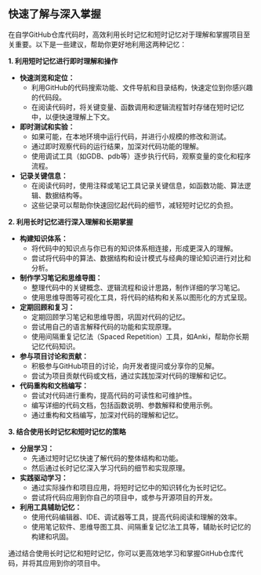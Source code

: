 ## 快速了解与深入掌握
在自学GitHub仓库代码时，高效利用长时记忆和短时记忆对于理解和掌握项目至关重要。以下是一些建议，帮助你更好地利用这两种记忆：

**1. 利用短时记忆进行即时理解和操作**

- **快速浏览和定位：**
    - 利用GitHub的代码搜索功能、文件导航和目录结构，快速定位到你感兴趣的代码段。
    - 在阅读代码时，将关键变量、函数调用和逻辑流程暂时存储在短时记忆中，以便快速理解上下文。
- **即时测试和实验：**
    - 如果可能，在本地环境中运行代码，并进行小规模的修改和测试。
    - 通过即时观察代码的运行结果，加深对代码功能的理解。
    - 使用调试工具（如GDB、pdb等）逐步执行代码，观察变量的变化和程序流程。
- **记录关键信息：**
    - 在阅读代码时，使用注释或笔记工具记录关键信息，如函数功能、算法逻辑、数据结构等。
    - 这些记录可以帮助你快速回忆起代码的细节，减轻短时记忆的负担。

**2. 利用长时记忆进行深入理解和长期掌握**

- **构建知识体系：**
    - 将代码中的知识点与你已有的知识体系相连接，形成更深入的理解。
    - 尝试将代码中的算法、数据结构和设计模式与经典的理论知识进行对比和分析。
- **制作学习笔记和思维导图：**
    - 整理代码中的关键概念、逻辑流程和设计思路，制作详细的学习笔记。
    - 使用思维导图等可视化工具，将代码的结构和关系以图形化的方式呈现。
- **定期回顾和复习：**
    - 定期回顾学习笔记和思维导图，巩固对代码的记忆。
    - 尝试用自己的语言解释代码的功能和实现原理。
    - 使用间隔重复记忆法（Spaced Repetition）工具，如Anki，帮助你长期记忆代码知识。
- **参与项目讨论和贡献：**
    - 积极参与GitHub项目的讨论，向开发者提问或分享你的见解。
    - 尝试为项目贡献代码或文档，通过实践加深对代码的理解和记忆。
- **代码重构和文档编写：**
    - 尝试对代码进行重构，提高代码的可读性和可维护性。
    - 编写详细的代码文档，包括函数说明、参数解释和使用示例。
    - 通过重构和文档编写，加深对代码的理解和记忆。

**3. 结合使用长时记忆和短时记忆的策略**

- **分层学习：**
    - 先通过短时记忆快速了解代码的整体结构和功能。
    - 然后通过长时记忆深入学习代码的细节和实现原理。
- **实践驱动学习：**
    - 通过实际操作和项目应用，将短时记忆中的知识转化为长时记忆。
    - 尝试将代码应用到你自己的项目中，或参与开源项目的开发。
- **利用工具辅助记忆：**
    - 使用代码编辑器、IDE、调试器等工具，提高代码阅读和理解的效率。
    - 使用笔记软件、思维导图工具、间隔重复记忆法工具等，辅助长时记忆的构建和巩固。

通过结合使用长时记忆和短时记忆，你可以更高效地学习和掌握GitHub仓库代码，并将其应用到你的项目中。